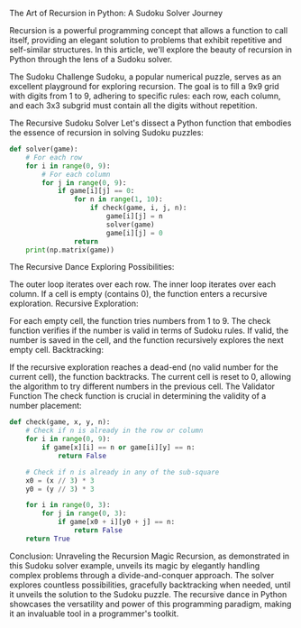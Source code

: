 The Art of Recursion in Python: A Sudoku Solver Journey

Recursion is a powerful programming concept that allows a function to call itself, providing an elegant solution to problems that exhibit repetitive and self-similar structures. In this article, we'll explore the beauty of recursion in Python through the lens of a Sudoku solver.

The Sudoku Challenge
Sudoku, a popular numerical puzzle, serves as an excellent playground for exploring recursion. The goal is to fill a 9x9 grid with digits from 1 to 9, adhering to specific rules: each row, each column, and each 3x3 subgrid must contain all the digits without repetition.

The Recursive Sudoku Solver
Let's dissect a Python function that embodies the essence of recursion in solving Sudoku puzzles:

```python
def solver(game):
    # For each row
    for i in range(0, 9):
        # For each column
        for j in range(0, 9):
            if game[i][j] == 0:
                for n in range(1, 10):
                    if check(game, i, j, n):
                        game[i][j] = n
                        solver(game)
                        game[i][j] = 0
                return
    print(np.matrix(game))
```

The Recursive Dance
Exploring Possibilities:

The outer loop iterates over each row.
The inner loop iterates over each column.
If a cell is empty (contains 0), the function enters a recursive exploration.
Recursive Exploration:

For each empty cell, the function tries numbers from 1 to 9.
The check function verifies if the number is valid in terms of Sudoku rules.
If valid, the number is saved in the cell, and the function recursively explores the next empty cell.
Backtracking:

If the recursive exploration reaches a dead-end (no valid number for the current cell), the function backtracks.
The current cell is reset to 0, allowing the algorithm to try different numbers in the previous cell.
The Validator Function
The check function is crucial in determining the validity of a number placement:

```python
def check(game, x, y, n):
    # Check if n is already in the row or column
    for i in range(0, 9):
        if game[x][i] == n or game[i][y] == n:
            return False

    # Check if n is already in any of the sub-square
    x0 = (x // 3) * 3
    y0 = (y // 3) * 3

    for i in range(0, 3):
        for j in range(0, 3):
            if game[x0 + i][y0 + j] == n:
                return False
    return True
```

Conclusion: Unraveling the Recursion Magic
Recursion, as demonstrated in this Sudoku solver example, unveils its magic by elegantly handling complex problems through a divide-and-conquer approach. The solver explores countless possibilities, gracefully backtracking when needed, until it unveils the solution to the Sudoku puzzle. The recursive dance in Python showcases the versatility and power of this programming paradigm, making it an invaluable tool in a programmer's toolkit.




